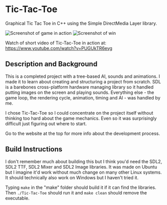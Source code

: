 Tic-Tac-Toe
===========

Graphical Tic Tac Toe in C++ using the Simple DirectMedia Layer library.

![Screenshot of game in action](http://www.josephcmontgomery.com/uploads/4/5/8/3/45834621/5675625_orig.png)
![Screenshot of win](http://www.josephcmontgomery.com/uploads/4/5/8/3/45834621/7515633_orig.png)

Watch of short video of Tic-Tac-Toe in action at: https://www.youtube.com/watch?v=PUGUkTR6evg

## Description and Background
This is a completed project with a tree-based AI, sounds and animations. I made it to learn about creating and structuring a project from scratch. SDL is a barebones cross-platform hardware managing library so it handled putting images on the screen and playing sounds. Everything else - the game loop, the rendering cycle, animation, timing and AI - was handled by me. 

I chose Tic-Tac-Toe so I could concentrate on the project itself without thinking too hard about the game mechanics. Even so it was surprisingly difficult just figuring out where to start.

Go to the website at the top for more info about the development process.

## Build Instructions
I don't remember much about building this but I think you'd need the SDL2, SDL2 TTF, SDL2 Mixer and SDL2 Image libraries. It was made on Ubuntu but I imagine it'd work without much change on many other Linux systems. It should technically also work on Windows but I haven't tried it.

Typing `make` in the "make" folder should build it if it can find the libraries. Then `./Tic-Tac-Toe` should run it and `make clean` should remove the executable. 

